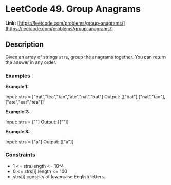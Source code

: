 # LeetCode 49. Group Anagrams

**Link:** [https://leetcode.com/problems/group-anagrams/](https://leetcode.com/problems/group-anagrams/)

## Description

Given an array of strings `strs`, group the anagrams together. You can return the answer in any order.

### Examples

**Example 1:**

Input: strs = ["eat","tea","tan","ate","nat","bat"]
Output: [["bat"],["nat","tan"],["ate","eat","tea"]]

**Example 2:**

Input: strs = [""]
Output: [[""]]

**Example 3:**

Input: strs = ["a"]
Output: [["a"]]

### Constraints

- 1 <= strs.length <= 10^4
- 0 <= strs[i].length <= 100
- strs[i] consists of lowercase English letters.
